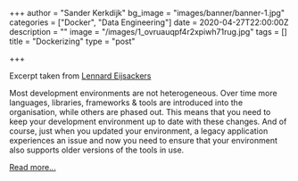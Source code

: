 +++
author = "Sander Kerkdijk"
bg_image = "images/banner/banner-1.jpg"
categories = ["Docker", "Data Engineering"]
date = 2020-04-27T22:00:00Z
description = ""
image = "/images/1_ovruauqpf4r2xpiwh71rug.jpg"
tags = []
title = "Dockerizing"
type = "post"

+++

Excerpt taken from [Lennard Eijsackers](https://www.linkedin.com/in/lennard-eijsackers/)

Most development environments are not heterogeneous. Over time more languages, libraries, frameworks & tools are introduced into the organisation, while others are phased out. This means that you need to keep your development environment up to date with these changes. And of course, just when you updated your environment, a legacy application experiences an issue and now you need to ensure that your environment also supports older versions of the tools in use.

[Read more...](https://www.blokje5.dev/posts/dockerizing-your-development-environment/)
